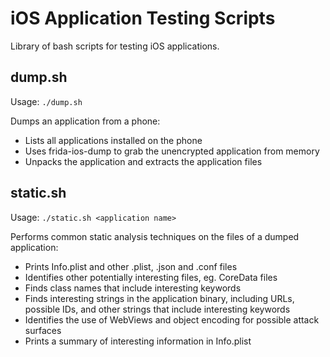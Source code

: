 # iOS Application Testing Scripts

Library of bash scripts for testing iOS applications.

## dump.sh

Usage: `./dump.sh`

Dumps an application from a phone:
- Lists all applications installed on the phone
- Uses frida-ios-dump to grab the unencrypted application from memory
- Unpacks the application and extracts the application files

## static.sh

Usage: `./static.sh <application name>`

Performs common static analysis techniques on the files of a dumped application:
- Prints Info.plist and other .plist, .json and .conf files
- Identifies other potentially interesting files, eg. CoreData files
- Finds class names that include interesting keywords
- Finds interesting strings in the application binary, including URLs, possible IDs, and other strings that include interesting keywords
- Identifies the use of WebViews and object encoding for possible attack surfaces
- Prints a summary of interesting information in Info.plist
